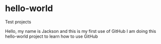 # hello-world
Test projects

Hello, my name is Jackson and this is my first use of GitHub
I am doing this hello-world project to learn how to use GitHub
